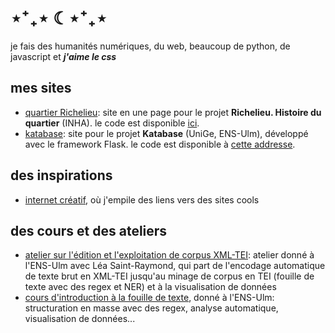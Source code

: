 # ⋆⁺₊⋆ ☾⋆⁺₊⋆

je fais des humanités numériques, du web, beaucoup de python, de javascript et ***j'aime le css***

## mes sites
- [quartier Richelieu](https://quartier-richelieu.inha.fr): site en une page pour le projet **Richelieu. Histoire du quartier** (INHA). le code est disponible [ici](https://gitlab.inha.fr/snr/rich.data/application_presentation).
- [katabase](https://katabase.huma-num.fr/): site pour le projet **Katabase** (UniGe, ENS-Ulm), développé avec le framework Flask. le code est disponible à [cette addresse](https://github.com/katabase/Application).

## des inspirations
- [internet créatif](https://github.com/paulhectork/internet_creatif), où j'empile des liens vers des sites cools

## des cours et des ateliers
- [atelier sur l'édition et l'exploitation de corpus XML-TEI](https://github.com/paulhectork/cours_ens2023_xmltei): atelier donné à l'ENS-Ulm avec Léa Saint-Raymond, qui part de l'encodage automatique de texte brut en
  XML-TEI jusqu'au minage de corpus en TEI (fouille de texte avec des regex et NER) et à la visualisation de données
- [cours d'introduction à la fouille de texte](https://github.com/paulhectork/cours_ens2023_fouille_de_texte), donné à l'ENS-Ulm: structuration en masse avec des regex, analyse automatique, visualisation de données...
